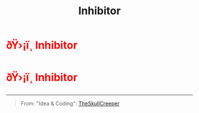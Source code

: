 ﻿---
lang: en-US
title: Inhibitor
prev: Hangman
next: Instigator
---
# <font color=red>ðŸ›¡ï¸ <b>Inhibitor</b></font> <Badge text="Killing" type="tip" vertical="middle"/>
# <font color=red>ðŸ›¡ï¸ <b>Inhibitor</b></font> <Badge text="Killing" type="tip" vertical="middle"/>
---

> From: "Idea & Coding": [TheSkullCreeper](https://github.com/Loonie-Toons)

